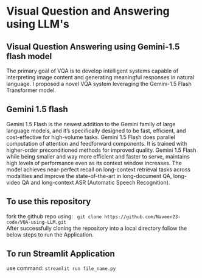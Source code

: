 # Visual Question and Answering using LLM's

## Visual Question Answering using Gemini-1.5 flash model
The primary goal of VQA is to develop intelligent systems capable of interpreting image content and generating meaningful responses in natural language. I proposed a novel VQA system leveraging the Gemini-1.5 Flash Transformer model.

## Gemini 1.5 flash
Gemini 1.5 Flash is the newest addition to the Gemini family of large language models, and it’s specifically designed to be fast, efficient, and cost-effective for high-volume tasks.
Gemini 1.5 Flash does parallel computation of attention and feedforward components. It is trained with higher-order preconditioned methods for improved quality.
Gemini 1.5 Flash while being smaller and way more efficient and faster to serve, maintains high levels of performance even as its context window increases.
The model achieves near-perfect recall on long-context retrieval tasks across modalities and improve the state-of-the-art in long-document QA, long-video QA and long-context ASR (Automatic Speech Recognition).


## To use this repository
fork the github repo using: ``` git clone https://github.com/Naveen23-code/VQA-using-LLM.git``` <br>
After successfully cloning the repository into a local directory follow the below steps to run the Application.
## To run Streamlit Application
use command: ``` streamlit run file_name.py ```
